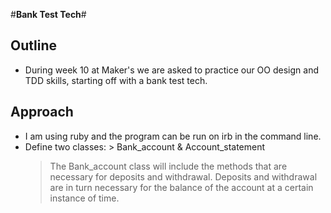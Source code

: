 #**Bank Test Tech**#

## Outline ##

- During week 10 at Maker's we are asked to practice our OO design and TDD skills, starting off with a bank test tech.

## Approach ##

- I am using ruby and the program can be run on irb in the command line.
- Define two classes: > Bank_account & Account_statement
    > The Bank_account class will include the methods that are necessary for deposits and withdrawal. Deposits and withdrawal are in turn necessary for the balance of the account at a certain instance of time. 
